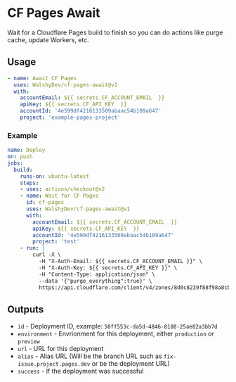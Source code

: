 # CF Pages Await

Wait for a Cloudflare Pages build to finish so you can do actions like purge cache, update Workers, etc.

## Usage
```yml
- name: Await CF Pages
  uses: WalshyDev/cf-pages-await@v1
  with:
    accountEmail: ${{ secrets.CF_ACCOUNT_EMAIL  }}
    apiKey: ${{ secrets.CF_API_KEY  }}
    accountId: '4e599df4216133509abaac54b109a647'
    project: 'example-pages-project'
```

### Example
```yml
name: Deploy
on: push
jobs:
  build:
    runs-on: ubuntu-latest
    steps:
    - uses: actions/checkout@v2
    - name: Wait for CF Pages
      id: cf-pages
      uses: WalshyDev/cf-pages-await@v1
      with:
        accountEmail: ${{ secrets.CF_ACCOUNT_EMAIL  }}
        apiKey: ${{ secrets.CF_API_KEY  }}
        accountId: '4e599df4216133509abaac54b109a647'
        project: 'test'
    - run: |
        curl -X \
          -H "X-Auth-Email: ${{ secrets.CF_ACCOUNT_EMAIL }}" \
          -H "X-Auth-Key: ${{ secrets.CF_API_KEY }}" \
          -H "Content-Type: application/json" \
          --data '{"purge_everything":true}' \
          https://api.cloudflare.com/client/v4/zones/8d0c8239f88f98a8cb82ec7bb29b8556/purge_cache
```

## Outputs
* `id`          - Deployment ID, example: `50ff553c-da5d-4846-8188-25ae82a3bb7d`
* `environment` - Envrionment for this deployment, either `production` or `preview`
* `url`         - URL for this deployment
* `alias`       - Alias URL (Will be the branch URL such as `fix-issue.project.pages.dev` or be the deployment URL)
* `success`     - If the deployment was successful